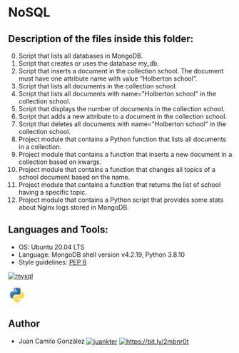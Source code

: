 # NoSQL

## Description of the files inside this folder:


0. Script that lists all databases in MongoDB.
1. Script that creates or uses the database my_db.
2. Script that inserts a document in the collection school. The document must have one attribute name with value “Holberton school”.
3. Script that lists all documents in the collection school.
4. Script that lists all documents with name="Holberton school" in the collection school.
5. Script that displays the number of documents in the collection school.
6. Script that adds a new attribute to a document in the collection school.
7. Script that deletes all documents with name="Holberton school" in the collection school.
8. Project module that contains a Python function that lists all documents in a collection.
9. Project module that contains a function that inserts a new document in a collection based on kwargs.
10. Project module that contains a function that changes all topics of a school document based on the name.
11. Project module that contains a function that returns the list of school having a specific topic.
12. Project module that contains a Python script that provides some stats about Nginx logs stored in MongoDB.


## Languages and Tools:

- OS: Ubuntu 20.04 LTS
- Language: MongoDB shell version v4.2.19, Python 3.8.10
- Style guidelines: [PEP 8](https://www.python.org/dev/peps/pep-0008/)

<p align="left"> <a href="https://www.mongodb.com/" target="_blank" rel="noreferrer"> <img src="https://webimages.mongodb.com/_com_assets/cms/kuyjf3vea2hg34taa-horizontal_default_slate_blue.svg?auto=format%252Ccompress" alt="mysql" width="80" height="40"/> </a> </p>

<p align="left"> <a href="https://www.python.org" target="_blank" rel="noreferrer"> <img src="https://raw.githubusercontent.com/devicons/devicon/master/icons/python/python-original.svg" alt="python" width="40" height="40"/> </a> </p>


## Author

- Juan Camilo González <a href="https://twitter.com/juankter" target="blank"><img align="center" src="https://raw.githubusercontent.com/rahuldkjain/github-profile-readme-generator/master/src/images/icons/Social/twitter.svg" alt="juankter" height="30" width="40" /></a>
<a href="https://bit.ly/2MBNR0t" target="blank"><img align="center" src="https://raw.githubusercontent.com/rahuldkjain/github-profile-readme-generator/master/src/images/icons/Social/linked-in-alt.svg" alt="https://bit.ly/2mbnr0t" height="30" width="40" /></a>
